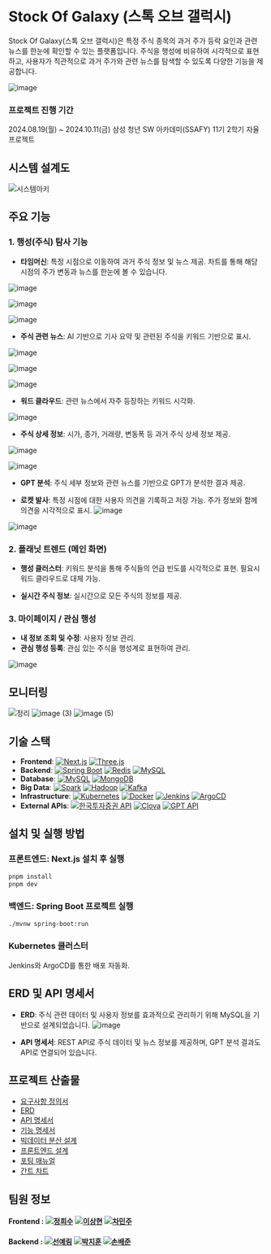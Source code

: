
# Stock Of Galaxy (스톡 오브 갤럭시)

Stock Of Galaxy(스톡 오브 갤럭시)은 특정 주식 종목의 과거 주가 등락 요인과 관련 뉴스를 한눈에 확인할 수 있는 플랫폼입니다. 주식을 행성에 비유하여 시각적으로 표현하고, 사용자가 직관적으로 과거 주가와 관련 뉴스를 탐색할 수 있도록 다양한 기능을 제공합니다.

![image](https://github.com/user-attachments/assets/bd31b378-548d-4057-89a3-28b6e6dac81a)
### 프로젝트 진행 기간
2024.08.19(월) ~ 2024.10.11(금)
삼성 청년 SW 아카데미(SSAFY) 11기 2학기 자율 프로젝트

## 시스템 설계도
![시스템아키](https://github.com/user-attachments/assets/f2af60c2-770f-43c8-986e-8fe2d483c71c)

## 주요 기능

### 1. 행성(주식) 탐사 기능
- **타임머신**: 특정 시점으로 이동하여 과거 주식 정보 및 뉴스 제공. 차트를 통해 해당 시점의 주가 변동과 뉴스를 한눈에 볼 수 있습니다.

![image](https://github.com/user-attachments/assets/63f89137-28d9-4d49-a597-4b59ea878f2d)

![image](https://github.com/user-attachments/assets/e4d00dee-0053-43aa-a4d9-5da102d2bfbb)

![image](https://github.com/user-attachments/assets/c4e88704-64b4-4630-88e4-b8731e058d89)

- **주식 관련 뉴스**: AI 기반으로 기사 요약 및 관련된 주식을 키워드 기반으로 표시.

![image](https://github.com/user-attachments/assets/52342af0-f781-4403-9340-6f5bad5f1cd5)

![image](https://github.com/user-attachments/assets/48c79b3f-8070-4e61-8329-e0adca26bd27)

![image](https://github.com/user-attachments/assets/b12b6391-f6e9-497e-a5b3-dd9ab873fef7)

- **워드 클라우드**: 관련 뉴스에서 자주 등장하는 키워드 시각화.

![image](https://github.com/user-attachments/assets/dbd12566-5cd0-4bb5-9798-7fda3499707a)

- **주식 상세 정보**: 시가, 종가, 거래량, 변동폭 등 과거 주식 상세 정보 제공.
  
![image](https://github.com/user-attachments/assets/06ac5e84-06a3-4211-abf8-4eabb5e8c5bd)

![image](https://github.com/user-attachments/assets/a81bff13-46ae-4e08-9073-598214fc119f)

- **GPT 분석**: 주식 세부 정보와 관련 뉴스를 기반으로 GPT가 분석한 결과 제공.

- **로켓 발사**: 특정 시점에 대한 사용자 의견을 기록하고 저장 가능. 주가 정보와 함께 의견을 시각적으로 표시.
![image](https://github.com/user-attachments/assets/dc2c9213-d753-410d-a68a-c1a08ed7e5a6)

![image](https://github.com/user-attachments/assets/448e1842-32cb-4c2b-8710-75271ee55ec0)

### 2. 플래닛 트렌드 (메인 화면)
- **행성 클러스터**: 키워드 분석을 통해 주식들의 언급 빈도를 시각적으로 표현. 필요시 워드 클라우드로 대체 가능.


- **실시간 주식 정보**: 실시간으로 모든 주식의 정보를 제공.

### 3. 마이페이지 / 관심 행성
- **내 정보 조회 및 수정**: 사용자 정보 관리.
- **관심 행성 등록**: 관심 있는 주식을 행성계로 표현하여 관리.
  
![image](https://github.com/user-attachments/assets/d12b3db6-35a1-450d-8961-9e4479eec77c)

## 모니터링
![정리](https://github.com/user-attachments/assets/223a627e-cce3-43b8-a125-c431a612a6d6)
![image (3)](https://github.com/user-attachments/assets/608ef71b-5833-45df-b204-eacd13697b09)
![image (5)](https://github.com/user-attachments/assets/0887c474-2da6-44f2-9aae-0562155ebd19)


## 기술 스택

- **Frontend**: [![Next.js](https://img.shields.io/badge/Next.js-000000?style=flat&logo=next.js&logoColor=white)](https://nextjs.org) [![Three.js](https://img.shields.io/badge/Three.js-000000?style=flat&logo=three.js&logoColor=white)](https://threejs.org)
- **Backend**: [![Spring Boot](https://img.shields.io/badge/Spring_Boot-6DB33F?style=flat&logo=spring-boot&logoColor=white)](https://spring.io/projects/spring-boot) [![Redis](https://img.shields.io/badge/Redis-DC382D?style=flat&logo=redis&logoColor=white)](https://redis.io) [![MySQL](https://img.shields.io/badge/MySQL-4479A1?style=flat&logo=mysql&logoColor=white)](https://www.mysql.com)
- **Database**: [![MySQL](https://img.shields.io/badge/MySQL-4479A1?style=flat&logo=mysql&logoColor=white)](https://www.mysql.com) [![MongoDB](https://img.shields.io/badge/MongoDB-47A248?style=flat&logo=mongodb&logoColor=white)](https://www.mongodb.com)
- **Big Data**: [![Spark](https://img.shields.io/badge/Apache%20Spark-E25A1C?style=flat&logo=apache-spark&logoColor=white)](https://spark.apache.org) [![Hadoop](https://img.shields.io/badge/Apache%20Hadoop-66CCFF?style=flat&logo=apache-hadoop&logoColor=white)](https://hadoop.apache.org) [![Kafka](https://img.shields.io/badge/Apache%20Kafka-231F20?style=flat&logo=apache-kafka&logoColor=white)](https://kafka.apache.org)
- **Infrastructure**: [![Kubernetes](https://img.shields.io/badge/Kubernetes-326CE5?style=flat&logo=kubernetes&logoColor=white)](https://kubernetes.io) [![Docker](https://img.shields.io/badge/Docker-2496ED?style=flat&logo=docker&logoColor=white)](https://www.docker.com) [![Jenkins](https://img.shields.io/badge/Jenkins-D24939?style=flat&logo=jenkins&logoColor=white)](https://www.jenkins.io) [![ArgoCD](https://img.shields.io/badge/ArgoCD-0091E2?style=flat&logo=argo&logoColor=white)](https://argoproj.github.io)
- **External APIs**: [![한국투자증권 API](https://img.shields.io/badge/한국투자증권_API-blue)](https://api.koreainvestment.com) [![Clova](https://img.shields.io/badge/Clova-52C41A?style=flat&logo=naver&logoColor=white)](https://www.ncloud.com/product/aiService/clova) [![GPT API](https://img.shields.io/badge/GPT_API-FF9900?style=flat&logo=openai&logoColor=white)](https://openai.com)


## 설치 및 실행 방법

### 프론트엔드: Next.js 설치 후 실행
```bash
pnpm install
pnpm dev
```

### 백엔드: Spring Boot 프로젝트 실행
```bash
./mvnw spring-boot:run
```

### Kubernetes 클러스터
Jenkins와 ArgoCD를 통한 배포 자동화.



## ERD 및 API 명세서

- **ERD**: 주식 관련 데이터 및 사용자 정보를 효과적으로 관리하기 위해 MySQL을 기반으로 설계되었습니다.
![image](https://hackmd.io/_uploads/SkCd6EIy1x.png)

- **API 명세서**: REST API로 주식 데이터 및 뉴스 정보를 제공하며, GPT 분석 결과도 API로 연결되어 있습니다.


## 프로젝트 산출물
- [요구사항 정의서](https://codingteststudy.notion.site/1-11c5e78bfb2e8014bceed79cf345fa9c?pvs=4)
- [ERD](https://codingteststudy.notion.site/ERD-1-11c5e78bfb2e80b99ea3d8f49eec493d?pvs=4)
- [API 명세서](https://codingteststudy.notion.site/API-1-11c5e78bfb2e80749541d75029ae2239?pvs=4)
- [기능 명세서](https://codingteststudy.notion.site/1-11c5e78bfb2e8055a293cead373efd75?pvs=4)
- [빅데이터 분산 설계](https://codingteststudy.notion.site/1-11c5e78bfb2e8070ad81eea0c7da768a?pvs=4)
- [프론트엔드 설계](https://codingteststudy.notion.site/1-11c5e78bfb2e8059869bf11783070706?pvs=4)
- [포팅 매뉴얼](https://codingteststudy.notion.site/1-11c5e78bfb2e809abac1c3279f3c7734?pvs=4)
- [간트 차트](https://zenith-sloth-0ff.notion.site/f4cfb300a9ce44b8972df786e840571f?v=5ca4a3b6151f477d865ceb0aaffd9c34&pvs=4)



## 팀원 정보

#### Frontend  : [![정희수](https://img.shields.io/badge/-정희수-blueviolet?style=for-the-badge&logo=github&logoColor=white)](https://github.com/jungheesu) [![이상현](https://img.shields.io/badge/-이상현-blueviolet?style=for-the-badge&logo=github&logoColor=white)](https://github.com/sanghyun)  [![차민주](https://img.shields.io/badge/-차민주-blueviolet?style=for-the-badge&logo=github&logoColor=white)](https://github.com/minju)

#### Backend : [![선예림](https://img.shields.io/badge/-선예림-green?style=for-the-badge&logo=github&logoColor=white)](https://github.com/yerimseon)  [![박지훈](https://img.shields.io/badge/-박지훈-green?style=for-the-badge&logo=github&logoColor=white)](https://github.com/jihunpark)  [![손배준](https://img.shields.io/badge/-손배준-green?style=for-the-badge&logo=github&logoColor=white)](https://github.com/baejoon)

